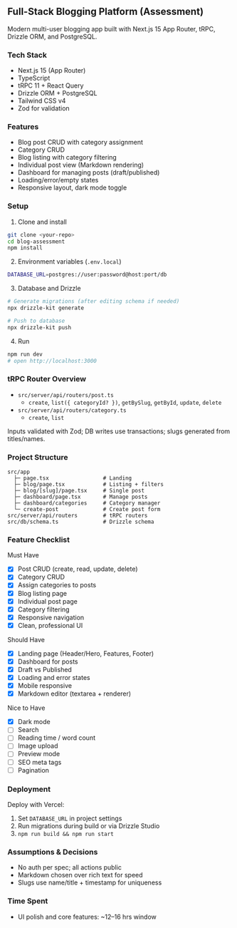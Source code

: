 ## Full-Stack Blogging Platform (Assessment)

Modern multi-user blogging app built with Next.js 15 App Router, tRPC, Drizzle ORM, and PostgreSQL.

### Tech Stack
- Next.js 15 (App Router)
- TypeScript
- tRPC 11 + React Query
- Drizzle ORM + PostgreSQL
- Tailwind CSS v4
- Zod for validation

### Features
- Blog post CRUD with category assignment
- Category CRUD
- Blog listing with category filtering
- Individual post view (Markdown rendering)
- Dashboard for managing posts (draft/published)
- Loading/error/empty states
- Responsive layout, dark mode toggle

### Setup
1) Clone and install
```bash
git clone <your-repo>
cd blog-assessment
npm install
```

2) Environment variables (`.env.local`)
```bash
DATABASE_URL=postgres://user:password@host:port/db
```

3) Database and Drizzle
```bash
# Generate migrations (after editing schema if needed)
npx drizzle-kit generate

# Push to database
npx drizzle-kit push
```

4) Run
```bash
npm run dev
# open http://localhost:3000
```

### tRPC Router Overview
- `src/server/api/routers/post.ts`
  - `create`, `list({ categoryId? })`, `getBySlug`, `getById`, `update`, `delete`
- `src/server/api/routers/category.ts`
  - `create`, `list`

Inputs validated with Zod; DB writes use transactions; slugs generated from titles/names.

### Project Structure
```text
src/app
  ├─ page.tsx                 # Landing
  ├─ blog/page.tsx            # Listing + filters
  ├─ blog/[slug]/page.tsx     # Single post
  ├─ dashboard/page.tsx       # Manage posts
  ├─ dashboard/categories     # Category manager
  └─ create-post              # Create post form
src/server/api/routers        # tRPC routers
src/db/schema.ts              # Drizzle schema
```

### Feature Checklist
Must Have
- [x] Post CRUD (create, read, update, delete)
- [x] Category CRUD
- [x] Assign categories to posts
- [x] Blog listing page
- [x] Individual post page
- [x] Category filtering
- [x] Responsive navigation
- [x] Clean, professional UI

Should Have
- [x] Landing page (Header/Hero, Features, Footer)
- [x] Dashboard for posts
- [x] Draft vs Published
- [x] Loading and error states
- [x] Mobile responsive
- [x] Markdown editor (textarea + renderer)

Nice to Have
- [x] Dark mode
- [ ] Search
- [ ] Reading time / word count
- [ ] Image upload
- [ ] Preview mode
- [ ] SEO meta tags
- [ ] Pagination

### Deployment
Deploy with Vercel:
1) Set `DATABASE_URL` in project settings
2) Run migrations during build or via Drizzle Studio
3) `npm run build && npm run start`

### Assumptions & Decisions
- No auth per spec; all actions public
- Markdown chosen over rich text for speed
- Slugs use name/title + timestamp for uniqueness

### Time Spent
- UI polish and core features: ~12–16 hrs window
